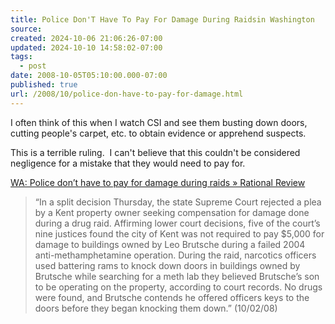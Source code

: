 ```yaml
---
title: Police Don'T Have To Pay For Damage During Raidsin Washington
source: 
created: 2024-10-06 21:06:26-07:00
updated: 2024-10-10 14:58:02-07:00
tags:
  - post
date: 2008-10-05T05:10:00.000-07:00
published: true
url: /2008/10/police-don-have-to-pay-for-damage.html
---
```



I often think of this when I watch CSI and see them busting down doors, cutting people's carpet, etc. to obtain evidence or apprehend suspects.  
  
This is a terrible ruling.  I can't believe that this couldn't be considered negligence for a mistake that they would need to pay for.  
  
[WA: Police don’t have to pay for damage during raids » Rational Review](https://www.rationalreview.com/content/52708)  

> “In a split decision Thursday, the state Supreme Court rejected a plea by a Kent property owner seeking compensation for damage done during a drug raid. Affirming lower court decisions, five of the court’s nine justices found the city of Kent was not required to pay $5,000 for damage to buildings owned by Leo Brutsche during a failed 2004 anti-methamphetamine operation. During the raid, narcotics officers used battering rams to knock down doors in buildings owned by Brutsche while searching for a meth lab they believed Brutsche’s son to be operating on the property, according to court records. No drugs were found, and Brutsche contends he offered officers keys to the doors before they began knocking them down.” (10/02/08)